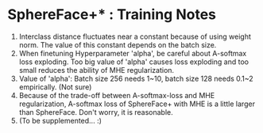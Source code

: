 # SphereFace+* : Training Notes

1. Interclass distance fluctuates near a constant because of using weight norm. The value of this constant depends on the batch size.
2. When finetuning Hyperparameter 'alpha', be careful about A-softmax loss exploding. Too big value of 'alpha' causes loss exploding and too small reduces the ability of MHE regularization.
3. Value of 'alpha': Batch size 256 needs 1~10, batch size 128 needs 0.1~2 empirically. (Not sure)
4. Because of the trade-off between A-softmax-loss and MHE regularization, A-softmax loss of SphereFace+ with MHE is a little larger than SphereFace. Don't worry, it is reasonable.
5. (To be supplemented... :)